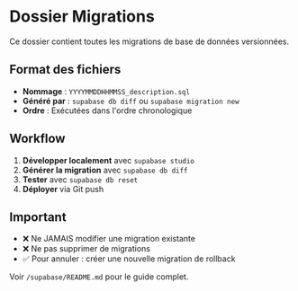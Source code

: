 # Dossier Migrations

Ce dossier contient toutes les migrations de base de données versionnées.

## Format des fichiers

- **Nommage** : `YYYYMMDDHHMMSS_description.sql`
- **Généré par** : `supabase db diff` ou `supabase migration new`
- **Ordre** : Exécutées dans l'ordre chronologique

## Workflow

1. **Développer localement** avec `supabase studio`
2. **Générer la migration** avec `supabase db diff`
3. **Tester** avec `supabase db reset`
4. **Déployer** via Git push

## Important

- ❌ Ne JAMAIS modifier une migration existante
- ❌ Ne pas supprimer de migrations
- ✅ Pour annuler : créer une nouvelle migration de rollback

Voir `/supabase/README.md` pour le guide complet.